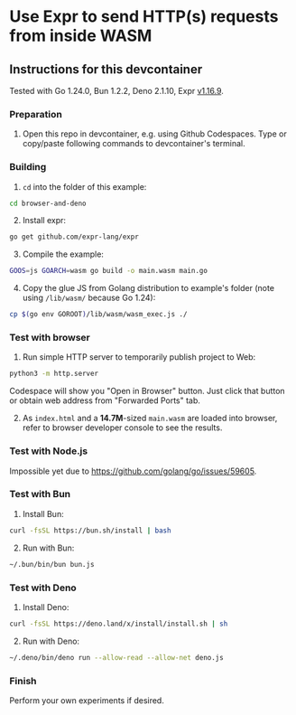 # Use Expr to send HTTP(s) requests from inside WASM

## Instructions for this devcontainer

Tested with Go 1.24.0, Bun 1.2.2, Deno 2.1.10, Expr [v1.16.9](https://github.com/expr-lang/expr/tree/v1.16.9).

### Preparation

1. Open this repo in devcontainer, e.g. using Github Codespaces.
   Type or copy/paste following commands to devcontainer's terminal.

### Building

1. `cd` into the folder of this example:

```sh
cd browser-and-deno
```

2. Install expr:

```sh
go get github.com/expr-lang/expr
```

3. Compile the example:

```sh
GOOS=js GOARCH=wasm go build -o main.wasm main.go
```

4. Copy the glue JS from Golang distribution to example's folder (note using `/lib/wasm/` because Go 1.24):

```sh
cp $(go env GOROOT)/lib/wasm/wasm_exec.js ./
```

### Test with browser

1. Run simple HTTP server to temporarily publish project to Web:

```sh
python3 -m http.server
```

Codespace will show you "Open in Browser" button. Just click that button or
obtain web address from "Forwarded Ports" tab.

2. As `index.html` and a **14.7M**-sized `main.wasm` are loaded into browser, refer to browser developer console
   to see the results.

### Test with Node.js

Impossible yet due to https://github.com/golang/go/issues/59605.

### Test with Bun

1. Install Bun:

```sh
curl -fsSL https://bun.sh/install | bash
```

2. Run with Bun:

```sh
~/.bun/bin/bun bun.js
```

### Test with Deno

1. Install Deno:

```sh
curl -fsSL https://deno.land/x/install/install.sh | sh
```

2. Run with Deno:

```sh
~/.deno/bin/deno run --allow-read --allow-net deno.js
```

### Finish

Perform your own experiments if desired.
